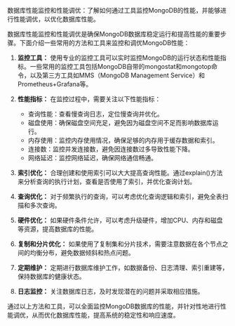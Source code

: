 数据库性能监控和性能调优：了解如何通过工具监控MongoDB的性能，并能够进行性能调优，以优化数据库性能。

数据库性能监控和性能调优是确保MongoDB数据库稳定运行和提高性能的重要步骤。下面介绍一些常用的方法和工具来监控和调优MongoDB性能：

1. **监控工具：** 使用专业的监控工具可以实时监控MongoDB的运行状态和性能指标。一些常用的监控工具包括MongoDB自带的mongostat和mongotop命令，以及第三方工具如MMS（MongoDB Management Service）和Prometheus+Grafana等。

2. **性能指标：** 在监控过程中，需要关注以下性能指标：
   - 查询性能：查看慢查询日志，定位慢查询并优化。
   - 磁盘使用：确保磁盘空间充足，避免因为磁盘空间不足而影响数据库运行。
   - 内存使用：监控内存使用情况，确保足够的内存用于缓存数据和索引。
   - 连接数：监控并发连接数，避免因连接数过多导致性能下降。
   - 网络延迟：监控网络延迟，确保网络通信畅通。

3. **索引优化：** 合理创建和使用索引可以大大提高查询性能。通过explain()方法来分析查询的执行计划，查看是否使用了索引，并优化查询计划。

4. **查询优化：** 对于频繁执行的查询，可以考虑优化查询逻辑和索引，避免全表扫描和多次查询。

5. **硬件优化：** 如果硬件条件允许，可以考虑升级硬件，增加CPU、内存和磁盘等资源，提高数据库的性能。

6. **复制和分片优化：** 如果使用了复制集和分片技术，需要注意数据在各个节点之间的均衡分布，避免数据倾斜和热点问题。

7. **定期维护：** 定期进行数据库维护工作，如数据备份、日志清理、索引重建等，保持数据库的健康状态。

8. **日志监控：** 关注数据库日志，及时发现潜在的问题并采取相应措施。

通过以上方法和工具，可以全面监控MongoDB数据库的性能，并针对性地进行性能调优，从而优化数据库性能，提高系统的稳定性和响应速度。